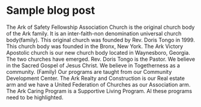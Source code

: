 # Sample blog post

The Ark of Safety Fellowship Association Church is the original church body of the Ark family. It is an
inter-faith-non denomination universal church body(family). This original church was founded by Rev.
Doris Tongo in 1999. This church body was founded in the Bronx, New York. The Ark Victory Apostolic
church is our new church body located in Waynesboro, Georgia. The two churches have emerged. Rev.
Doris Tongo is the Pastor. We believe in the Sacred Gospel of Jesus Christ. We believe in Togetherness as
a community. (Family) Our programs are taught from our Community Development Center. The Ark
Realty and Construction is our Real estate arm and we have a United Federation of Churches as our
Association arm. The Ark Caring Program is a Supportive Living Program. Al these programs need to be
highlighted.
